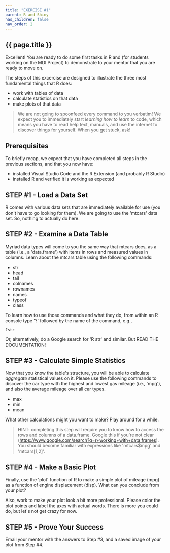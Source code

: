 ```yaml
---
title: "EXERCISE #1"
parent: R and Shiny
has_children: false
nav_order: 2
---
```


## {{ page.title }}

Excellent! You are ready to do some first tasks in R and 
(for students working on the MDI Project) to demonstrate to your
mentor that you are ready to move on.

The steps of this excercise are designed to illustrate
the three most fundamental things that R does:

- work with tables of data
- calculate statistics on that data
- make plots of that data

> We are not going to spoonfeed every command to you verbatim! 
> We expect you to immediately start _learning how to learn_ to code, 
> which means you have to read help text, manuals, and use the internet
> to discover things for yourself. When you get stuck, ask!

## Prerequisites

To briefly recap, we expect that you have completed all steps
in the previous sections, and that you now have:

- installed Visual Studio Code and the R Extension (and probably R Studio)
- installed R and verified it is working as expected

## STEP #1 - Load a Data Set

R comes with various data sets that are immediately available 
for use (you don't have to go looking for them). We are going to
use the 'mtcars' data set. So, nothing to actually do here.

## STEP #2 - Examine a Data Table

Myriad data types will come to you the same way that mtcars does,
as a table (i.e., a 'data.frame') with items in rows and measured values in columns. Learn
about the mtcars table using the following commands:

- str
- head
- tail
- colnames
- rownames
- names
- typeof
- class

To learn how to use those commands and what they do, from within an R console type
'?' followed by the name of the command, e.g.,

```
?str
```

Or, alternatively, do a Google search for 'R str' and similar. But READ THE DOCUMENTATION!

## STEP #3 - Calculate Simple Statistics

Now that you know the table's structure, you will be able to 
calculate _aggregate_ statistical values on it. Please 
use the following commands to discover the car type with the
highest and lowest gas mileage (i.e., 'mpg'), and also the average
mileage over all car types.

- max
- min
- mean

What other calculations might you want to make? Play around for a while.

> HINT: completing this step will require you to know how to access the 
> rows and columns of a data.frame. 
> Google this if you're not clear (<https://www.google.com/search?q=r+working+with+data.frames>). 
> You should become familiar with expressions like 'mtcars$mpg' and 'mtcars[1,2]'.


## STEP #4 - Make a Basic Plot

Finally, use the 'plot' function of R to make a simple plot of mileage (mpg)
as a function of engine displacement (disp).  What can you conclude from your plot?

Also, work to make your plot look a bit more professional. Please color the plot points and label the axes with actual words.  There is more you could do, but let's not get crazy for now.

## STEP #5 - Prove Your Success

Email your mentor with the answers to Step #3, and a saved image of your plot
from Step #4. 

